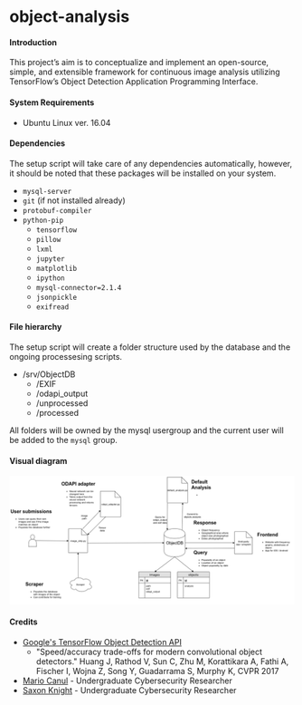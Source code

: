 # object-analysis
#### Introduction
This project’s aim is to conceptualize and implement an open-source, simple, and extensible framework for continuous image analysis utilizing TensorFlow’s Object Detection Application Programming Interface.
#### System Requirements
* Ubuntu Linux ver. 16.04
#### Dependencies
The setup script will take care of any dependencies automatically, however, it should be noted that these packages will be installed on your system.
* `mysql-server`
* `git` (if not installed already)
* `protobuf-compiler`
* `python-pip`
  * `tensorflow`
  * `pillow`
  * `lxml`
  * `jupyter`
  * `matplotlib`
  * `ipython`
  * `mysql-connector=2.1.4`
  * `jsonpickle`
  * `exifread`
#### File hierarchy
The setup script will create a folder structure used by the database and the ongoing processesing scripts.
* /srv/ObjectDB
  * /EXIF
  * /odapi_output
  * /unprocessed
  * /processed

All folders will be owned by the mysql usergroup and the current user will be added to the `mysql` group.
#### Visual diagram
![Project Schema](/Resources/diagram.png?raw=true)
#### Credits
* [Google's TensorFlow Object Detection API](https://github.com/tensorflow/models/tree/master/object_detection)
  * "Speed/accuracy trade-offs for modern convolutional object detectors."
Huang J, Rathod V, Sun C, Zhu M, Korattikara A, Fathi A, Fischer I, Wojna Z,
Song Y, Guadarrama S, Murphy K, CVPR 2017
* [Mario Canul](mailto:mcanul@hawaii.edu) - Undergraduate Cybersecurity Researcher
* [Saxon Knight](mailto:knight7@hawaii.edu) - Undergraduate Cybersecurity Researcher
